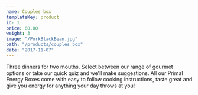 ```yaml
---
name: Couples box
templateKey: product
id: 1
price: 60.00
weight: 3
image: "/PorkBlackBean.jpg"
path: "/products/couples_box"
date: "2017-11-07"
---
```


Three dinners for two mouths. Select between our range of gourmet options or take our quick quiz and we'll make suggestions. All our Primal Energy Boxes come with easy to follow cooking instructions, taste great and give you energy for anything your day throws at you!

<!-- ![Pork Black Bean](./PorkBlackBean.jpg) -->